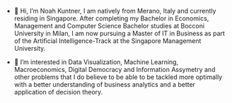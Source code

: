 - 👋 Hi, I’m Noah Kuntner, I am natively from Merano, Italy and currently residing in Singapore. 
After completing my Bachelor in Economics, Management and Computer Science Bachelor studies at Bocconi University in Milan, I am now pursuing a Master of IT in Business as part of the Artificial Intelligence-Track at the Singapore Management University.

- 👀 I’m interested in Data Visualization, Machine Learning, Macroeconomics, Digital Democracy and Information Assymetry and other problems that I do believe to be able to be tackled more optimally with a better understanding of business analytics and a better application of decision theory.
